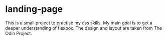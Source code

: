 # landing-page

This is a small project to practise my css skills. My main goal is to get a deeper understanding of flexbox. The design and layout are taken from The Odin Project.